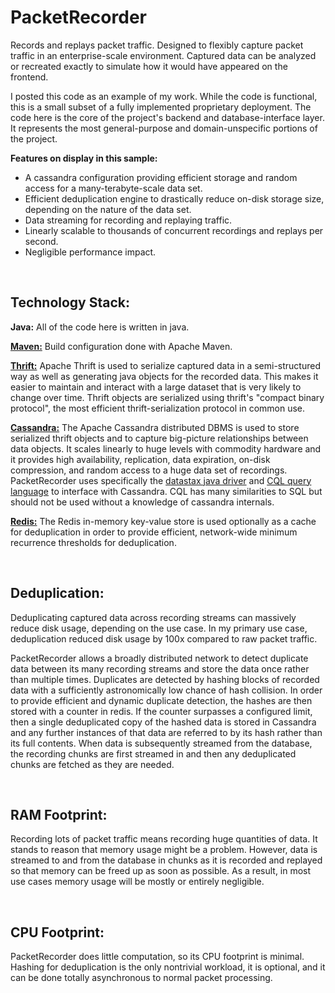 PacketRecorder
=====================

Records and replays packet traffic. Designed to flexibly capture packet traffic in an enterprise-scale environment. Captured data can be analyzed or recreated exactly to simulate how it would have appeared on the frontend.

I posted this code as an example of my work. While the code is functional, this is a small subset of a fully implemented proprietary deployment. The code here is the core of the project's backend and database-interface layer. It represents the most general-purpose and domain-unspecific portions of the project.

**Features on display in this sample:**
- A cassandra configuration providing efficient storage and random access for a many-terabyte-scale data set.
- Efficient deduplication engine to drastically reduce on-disk storage size, depending on the nature of the data set.
- Data streaming for recording and replaying traffic.
- Linearly scalable to thousands of concurrent recordings and replays per second.
- Negligible performance impact.

<br>

## Technology Stack:

**Java:** All of the code here is written in java. 

**<a href="https://maven.apache.org/">Maven:**</a> Build configuration done with Apache Maven.

**<a href="https://diwakergupta.github.io/thrift-missing-guide/">Thrift:</a>** Apache Thrift is used to serialize captured data in a semi-structured way as well as generating java objects for the recorded data. This makes it easier to maintain and interact with a large dataset that is very likely to change over time. Thrift objects are serialized using thrift's "compact binary protocol", the most efficient thrift-serialization protocol in common use.

**<a href="http://cassandra.apache.org/">Cassandra:</a>** The Apache Cassandra distributed DBMS is used to store serialized thrift objects and to capture big-picture relationships between data objects. It scales linearly to huge levels with commodity hardware and it provides high availability, replication, data expiration, on-disk compression, and random access to a huge data set of recordings. PacketRecorder uses specifically the <a href="http://docs.datastax.com/en/drivers/java/2.0/">datastax java driver</a> and <a href="https://docs.datastax.com/en/cql/3.1/cql/cql_intro_c.html">CQL query language</a> to interface with Cassandra. CQL has many similarities to SQL but should not be used without a knowledge of cassandra internals.

**<a href="https://redis.io/">Redis:</a>** The Redis in-memory key-value store is used optionally as a cache for deduplication in order to provide efficient, network-wide minimum recurrence thresholds for deduplication. 

<br>

## Deduplication:

Deduplicating captured data across recording streams can massively reduce disk usage, depending on the use case. In my primary use case, deduplication reduced disk usage by 100x compared to raw packet traffic. 

PacketRecorder allows a broadly distributed network to detect duplicate data between its many recording streams and store the data once rather than multiple times. Duplicates are detected by hashing blocks of recorded data with a sufficiently astronomically low chance of hash collision. In order to provide efficient and dynamic duplicate detection, the hashes are then stored with a counter in redis. If the counter surpasses a configured limit, then a single deduplicated copy of the hashed data is stored in Cassandra and any further instances of that data are referred to by its hash rather than its full contents. When data is subsequently streamed from the database, the recording chunks are first streamed in and then any deduplicated chunks are fetched as they are needed.

<br>

## RAM Footprint:

Recording lots of packet traffic means recording huge quantities of data. It stands to reason that memory usage might be a problem. However, data is streamed to and from the database in chunks as it is recorded and replayed so that memory can be freed up as soon as possible. As a result, in most use cases memory usage will be mostly or entirely negligible. 

<br>

## CPU Footprint:

PacketRecorder does little computation, so its CPU footprint is minimal. Hashing for deduplication is the only nontrivial workload, it is optional, and it can be done totally asynchronous to normal packet processing. 


